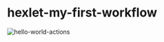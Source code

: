 # hexlet-my-first-workflow
![hello-world-actions](https://github.com/Kustikov/hexlet-my-first-workflow/actions/workflows/hello-world.yml/badge.svg)
